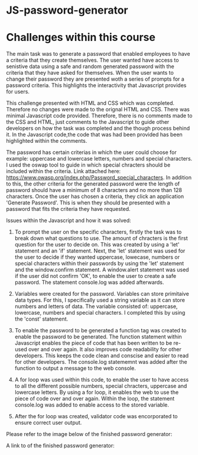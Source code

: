 # JS-password-generator

# Challenges within this course

The main task was to generate a password that enabled employees to have a criteria that they create themselves. The user wanted have access to senistive data using a safe and random generated password with the criteria that they have asked for themselves. When the user wants to change their password they are presented woth a series of prompts for a password criteria. This highlights the interactivity that Javascript provides for users. 

This challenge presented with HTML and CSS which was completed. Therefore no changes were made to the orignal HTML and CSS. There was minimal Javascript code provided. Therefore, there is no comments made to the CSS and HTML, just comments to the Javascript to guide other developers on how the task was completed and the though process behind it. In the Javascript code,the code that was had been provided has been highlighted within the comments. 

The password has certain criterias in which the user could choose for example: uppercase and lowercase letters, numbers and special characters. I used the oswap tool to guide in which special chracters should be included within the criteria. Link attached here: https://www.owasp.org/index.php/Password_special_characters. In addition to this, the other criteria for the generated password were the length of password should have a minimum of 8 characters and no more than 128 characters. Once the user has chosen a criteria, they click an application 'Generate Password'. This is when they should be presented with a password that fits the criteria they have requested. 

Issues within the Javascript and how it was solved:
1. To prompt the user on the specific characters, firstly the task was to break down what questions to use. The amount of chracters is the first question for the user to decide on. This was created by using a 'let' statement and an 'if' statement. Next, the 'let' statement was used for the user to decide if they wanted uppercase, lowecase, numbers or special characters within their passwords by using the 'let' statement and the window.confirm statement. A window.alert statement was used if the user did not confirm 'OK', to enable the user to create a safe password. The statement console.log was added afterwards. 

2. Variables were created for the password. Variables can store primitaive data types. For this, I specifically used a string variable as it can store numbers and letters of data. The variable consisted of: uppercase, lowercase, numbers and special characters. I completed this by using the 'const' statement. 

3. To enable the password to be generated a function tag was created to enable the password to be generated. The function statement within Javascript enables the piece of code that has been written to be re-used over and over again. It also improves code readability for other developers. This keeps the code clean and conscise and easier to read for other developers. The console.log statememnt was added after the function to output a message to the web console. 

5. A for loop was used within this code, to enable the user to have access to all the different possible numbers, special chracters, uppercase and lowercase letters. By using a for loop, it enables the web to use the piece of code over and over again. Within the loop, the statement console.log was added to enable access to the stored variable.

6. After the for loop was created, validator code was encorporated to ensure correct user output. 

Please refer to the image below of the finished password generator:


A link to of the finished password generator:






